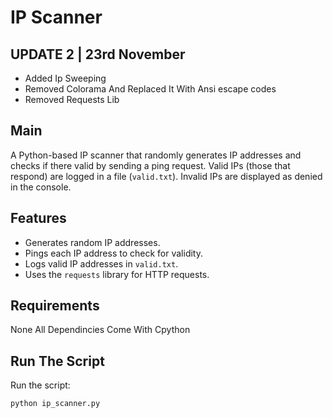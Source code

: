 # IP Scanner

## UPDATE 2 | 23rd November
- Added Ip Sweeping
- Removed Colorama And Replaced It With Ansi escape codes
- Removed Requests Lib

## Main

A Python-based IP scanner that randomly generates IP addresses and checks if there valid by sending a ping request. Valid IPs (those that respond) are logged in a file (`valid.txt`). Invalid IPs are displayed as denied in the console.

## Features

- Generates random IP addresses.
- Pings each IP address to check for validity.
- Logs valid IP addresses in `valid.txt`.
- Uses the `requests` library for HTTP requests.

## Requirements
None All Dependincies Come With Cpython

## Run The Script
Run the script:
```shell
python ip_scanner.py
```
